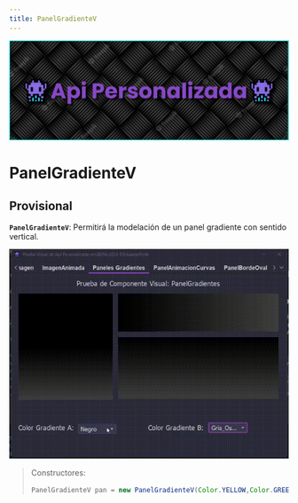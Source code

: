```yaml
---
title: PanelGradienteV
---
```


![a](/images/banner.png)

# PanelGradienteV

## Provisional

<b>`PanelGradienteV`</b>: Permitirá la modelación de un panel gradiente con sentido vertical.

![a](/gifs/panel-gradiente-v.gif)

> Constructores:
>
> ```java
> PanelGradienteV pan = new PanelGradienteV(Color.YELLOW,Color.GREEN);
> ```
